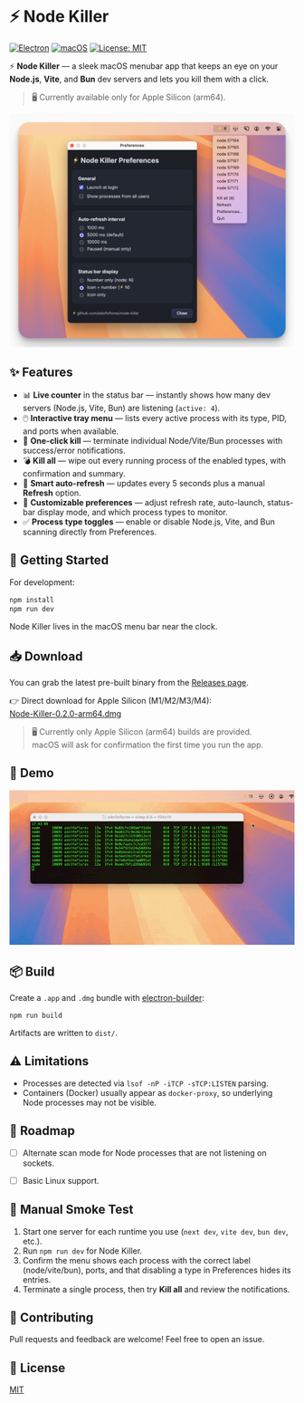 # ⚡️ Node Killer

[![Electron](https://img.shields.io/badge/Electron-%5E38-blue?logo=electron)](https://www.electronjs.org/)
[![macOS](https://img.shields.io/badge/platform-macOS-lightgrey?logo=apple)](https://developer.apple.com/macos/)
[![License: MIT](https://img.shields.io/badge/License-MIT-green.svg)](./LICENSE)

⚡️ **Node Killer** — a sleek macOS menubar app that keeps an eye on your **Node.js**, **Vite**, and **Bun** dev servers and lets you kill them with a click.

> 🖥️ Currently available only for Apple Silicon (arm64).

![Node Killer placeholder screenshot](assets/demo/node-killer-screenshot.png)

## ✨ Features
- 📊 **Live counter** in the status bar — instantly shows how many dev servers (Node.js, Vite, Bun) are listening (`active: 4`).  
- 🖱️ **Interactive tray menu** — lists every active process with its type, PID, and ports when available.  
- 🔪 **One-click kill** — terminate individual Node/Vite/Bun processes with success/error notifications.  
- 💣 **Kill all** — wipe out every running process of the enabled types, with confirmation and summary.  
- 🔄 **Smart auto-refresh** — updates every 5 seconds plus a manual **Refresh** option.  
- 🧰 **Customizable preferences** — adjust refresh rate, auto-launch, status-bar display mode, and which process types to monitor.
- ✅ **Process type toggles** — enable or disable Node.js, Vite, and Bun scanning directly from Preferences.


## 🚀 Getting Started

For development:

```bash
npm install
npm run dev
```

Node Killer lives in the macOS menu bar near the clock. 


## 📥 Download

You can grab the latest pre-built binary from the [Releases page](https://github.com/adolfoflores/node-killer/releases).

👉 Direct download for Apple Silicon (M1/M2/M3/M4):  
[Node-Killer-0.2.0-arm64.dmg](https://github.com/adolfoflores/node-killer/releases/download/v0.2.0/Node-Killer-0.2.0-arm64.dmg)

> 🖥️ Currently only Apple Silicon (arm64) builds are provided.  
> macOS will ask for confirmation the first time you run the app.  

## 🎥 Demo

![Node Killer demo](assets/demo/node-killer-demo.gif)

## 📦 Build

Create a `.app` and `.dmg` bundle with [electron-builder](https://www.electron.build/):

```bash
npm run build
```

Artifacts are written to `dist/`. 


## ⚠️ Limitations
- Processes are detected via `lsof -nP -iTCP -sTCP:LISTEN` parsing.
- Containers (Docker) usually appear as `docker-proxy`, so underlying Node processes may not be visible.

## 📸 Roadmap
- [ ] Alternate scan mode for Node processes that are not listening on sockets.
- [ ] Basic Linux support.


## 🧪 Manual Smoke Test
1. Start one server for each runtime you use (`next dev`, `vite dev`, `bun dev`, etc.).
2. Run `npm run dev` for Node Killer.
3. Confirm the menu shows each process with the correct label (node/vite/bun), ports, and that disabling a type in Preferences hides its entries.
4. Terminate a single process, then try **Kill all** and review the notifications.


## 🤝 Contributing
Pull requests and feedback are welcome! Feel free to open an issue.

## 📝 License
[MIT](./LICENSE)

